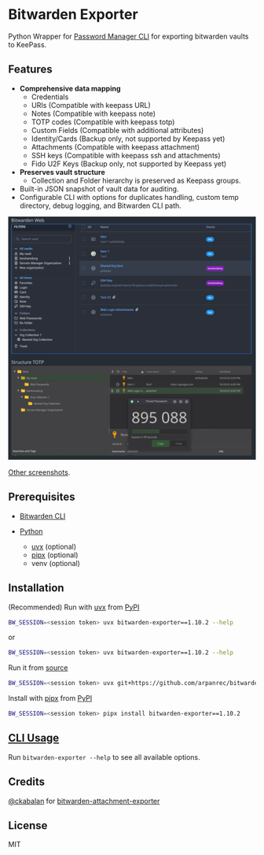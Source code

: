 # Bitwarden Exporter

Python Wrapper for [Password Manager CLI](https://bitwarden.com/help/cli/) for exporting bitwarden vaults to KeePass.

## Features

- **Comprehensive data mapping**
  - Credentials
  - URIs (Compatible with keepass URL)
  - Notes (Compatible with keepass note)
  - TOTP codes (Compatible with keepass totp)
  - Custom Fields (Compatible with additional attributes)
  - Identity/Cards (Backup only, not supported by Keepass yet)
  - Attachments (Compatible with keepass attachment)
  - SSH keys (Compatible with keepass ssh and attachments)
  - Fido U2F Keys (Backup only, not supported by Keepass yet)
- **Preserves vault structure**
  - Collection and Folder hierarchy is preserved as Keepass groups.
- Built-in JSON snapshot of vault data for auditing.
- Configurable CLI with options for duplicates handling, custom temp directory, debug logging, and Bitwarden CLI path.

![Bitwarden Web](./docs/Screenshot_compare_base.png 'Bitwarden Web')

[Other screenshots](./docs/screenshots.md).

## Prerequisites

- [Bitwarden CLI](https://bitwarden.com/help/article/cli/#download-and-install)

- [Python](https://www.python.org/)
  - [uvx](https://docs.astral.sh/uv/guides/tools/) (optional)
  - [pipx](https://github.com/pypa/pipx) (optional)
  - venv (optional)

## Installation

(Recommended) Run with [uvx](https://docs.astral.sh/uv/guides/tools/)
from [PyPI](https://pypi.org/project/bitwarden-exporter/)

```bash
BW_SESSION=<session token> uvx bitwarden-exporter==1.10.2 --help
```

or

```bash
BW_SESSION=<session token> uvx bitwarden-exporter==1.10.2 --help
```

Run it from [source](https://github.com/arpanrec/bitwarden-exporter)

```bash
BW_SESSION=<session token> uvx git+https://github.com/arpanrec/bitwarden-exporter.git@main --help
```

Install with [pipx](https://github.com/pypa/pipx) from [PyPI](https://pypi.org/project/bitwarden-exporter/)

```bash
BW_SESSION=<session token> pipx install bitwarden-exporter==1.10.2
```

## [CLI Usage](./docs/cli.md)

Run `bitwarden-exporter --help` to see all available options.

## Credits

[@ckabalan](https://github.com/ckabalan)
for [bitwarden-attachment-exporter](https://github.com/ckabalan/bitwarden-attachment-exporter)

## License

MIT
